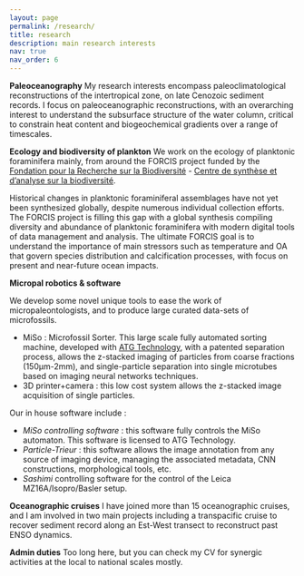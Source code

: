 ```yaml
---
layout: page
permalink: /research/
title: research
description: main research interests
nav: true
nav_order: 6
---
```

**Paleoceanography**
My research interests encompass paleoclimatological reconstructions of the intertropical zone, on late Cenozoic sediment records. I focus on paleoceanographic reconstructions, with an overarching interest to understand the subsurface structure of the water column, critical to constrain heat content and biogeochemical gradients over a range of timescales.

**Ecology and biodiversity of plankton**
We work on the ecology of planktonic foraminifera mainly, from around the FORCIS project funded by the [Fondation pour la Recherche sur la Biodiversité](http://www.fondationbiodiversite.fr) - [Centre de synthèse et d’analyse sur la biodiversité](https://www.fondationbiodiversite.fr/la-fondation/le-cesab/).

Historical changes in planktonic foraminiferal assemblages have not yet been synthesized globally, despite numerous individual collection efforts. The FORCIS project is filling this  gap with a global synthesis compiling diversity and abundance of planktonic foraminifera with modern digital tools of data management and analysis. The ultimate FORCIS goal is to understand the importance of main stressors such as temperature and OA that govern species distribution and calcification processes, with focus on present and near-future ocean impacts.

**Micropal robotics & software**

We develop some novel unique tools to ease the work of micropaleontologists, and to produce large curated data-sets of microfossils.
* MiSo : Microfossil Sorter. This large scale fully automated sorting machine, developed with [ATG Technology](https://www.atg-technologies.fr/), with a patented separation process, allows the z-stacked imaging of particles from coarse fractions (150µm-2mm), and single-particle separation into single microtubes based on imaging neural networks techniques.
* 3D printer+camera : this low cost system allows the z-stacked image acquisition of single particles.

Our in house software include :
* *MiSo controlling software* : this software fully controls the MiSo automaton. This software is licensed to ATG Technology.
* *Particle-Trieur* : this software allows the image annotation from any source of imaging device, managing the associated metadata, CNN constructions, morphological tools, etc.
* *Sashimi* controlling software for the control of the Leica MZ16A/Isopro/Basler setup.

**Oceanographic cruises**
I have joined more than 15 oceanographic cruises, and I am involved in two main projects including a transpacific cruise to recover sediment record along an Est-West transect to reconstruct past ENSO dynamics.

**Admin duties**
Too long here, but you can check my CV for synergic activities at the local to national scales mostly.